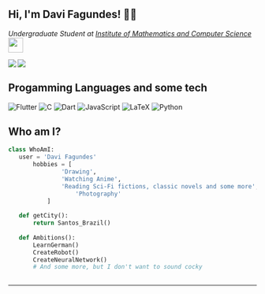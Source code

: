 <h2> Hi, I'm Davi Fagundes! 🐱‍👤</h2>
<p><em>Undergraduate Student at <a href="https://www.icmc.usp.br">Institute of Mathematics and Computer Science</a><img src="https://media.giphy.com/media/WUlplcMpOCEmTGBtBW/giphy.gif" width="30"> 
</em></p>

<img align= "left" src = "https://github-readme-stats.vercel.app/api/top-langs/?username=daviFferreiraS&layout=compact">
<img align= "center" src = "https://github-readme-stats.vercel.app/api?username=daviFferreiraS&show_icons=true&hide=[%22issues%22]">

## Progamming Languages and some tech
![Flutter](https://img.shields.io/badge/Flutter-%2302569B.svg?style=for-the-badge&logo=Flutter&logoColor=white)
![C](https://img.shields.io/badge/c-%2300599C.svg?style=for-the-badge&logo=c&logoColor=white)
![Dart](https://img.shields.io/badge/dart-%230175C2.svg?style=for-the-badge&logo=dart&logoColor=white)
![JavaScript](https://img.shields.io/badge/javascript-%23323330.svg?style=for-the-badge&logo=javascript&logoColor=%23F7DF1E)
![LaTeX](https://img.shields.io/badge/latex-%23008080.svg?style=for-the-badge&logo=latex&logoColor=white)
![Python](https://img.shields.io/badge/python-3670A0?style=for-the-badge&logo=python&logoColor=ffdd54)

## Who am I?
 ```python
 class WhoAmI:
 	user = 'Davi Fagundes'
		hobbies = [
				'Drawing',
				'Watching Anime',
				'Reading Sci-Fi fictions, classic novels and some more',
        			'Photography'
			]
	
	def getCity():
		return Santos_Brazil()
	
	def Ambitions():
		LearnGerman()
		CreateRobot()
		CreateNeuralNetwork()
		# And some more, but I don't want to sound cocky
	
 ```
 

---
